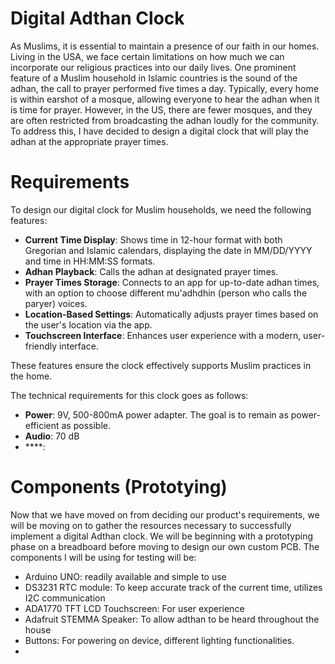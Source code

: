 # Digital Adthan Clock
As Muslims, it is essential to maintain a presence of our faith in our homes. Living in the USA, we face certain limitations on how much we can incorporate our religious practices into our daily lives. One prominent feature of a Muslim household in Islamic countries is the sound of the adhan, the call to prayer performed five times a day. Typically, every home is within earshot of a mosque, allowing everyone to hear the adhan when it is time for prayer. However, in the US, there are fewer mosques, and they are often restricted from broadcasting the adhan loudly for the community. To address this, I have decided to design a digital clock that will play the adhan at the appropriate prayer times.

# Requirements
To design our digital clock for Muslim households, we need the following features:

- **Current Time Display**: Shows time in 12-hour format with both Gregorian and Islamic calendars, displaying the date in MM/DD/YYYY and time in HH:MM:SS formats.
- **Adhan Playback**: Calls the adhan at designated prayer times.
- **Prayer Times Storage**: Connects to an app for up-to-date adhan times, with an option to choose different mu'adhdhin (person who calls the paryer) voices.
- **Location-Based Settings**: Automatically adjusts prayer times based on the user's location via the app.
- **Touchscreen Interface**: Enhances user experience with a modern, user-friendly interface.

These features ensure the clock effectively supports Muslim practices in the home.

The technical requirements for this clock goes as follows:

- **Power**: 9V, 500-800mA power adapter. The goal is to remain as power-efficient as possible.
- **Audio**: 70 dB
- ****:
 


# Components (Prototying)
Now that we have moved on from deciding our product's requirements, we will be moving on to gather the resources necessary to successfully implement a digital Adthan clock. We will be beginning with a prototyping phase on a breadboard before moving to design our own custom PCB. The components I will be using for testing will be:
- Arduino UNO: readily available and simple to use
- DS3231 RTC module: To keep accurate track of the current time, utilizes I2C communication
- ADA1770 TFT LCD Touchscreen: For user experience
- Adafruit STEMMA Speaker: To allow adthan to be heard throughout the house
- Buttons: For powering on device, different lighting functionalities.
- 



